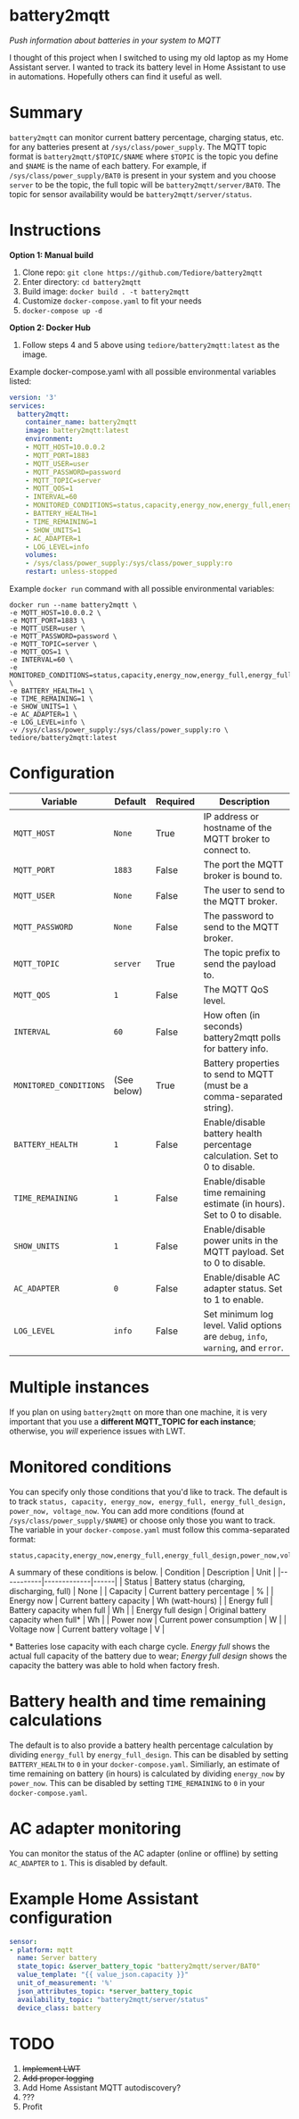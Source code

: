 # battery2mqtt
*Push information about batteries in your system to MQTT*

I thought of this project when I switched to using my old laptop as my Home Assistant server. I wanted to track its battery level in Home Assistant to use in automations. Hopefully others can find it useful as well.

# Summary
`battery2mqtt` can monitor current battery percentage, charging status, etc. for any batteries present at `/sys/class/power_supply`. The MQTT topic format is `battery2mqtt/$TOPIC/$NAME` where `$TOPIC` is the topic you define and `$NAME` is the name of each battery. For example, if `/sys/class/power_supply/BAT0` is present in your system and you choose `server` to be the topic, the full topic will be `battery2mqtt/server/BAT0`. The topic for sensor availability would be `battery2mqtt/server/status`.

# Instructions

**Option 1: Manual build**
1. Clone repo: `git clone https://github.com/Tediore/battery2mqtt`
2. Enter directory: `cd battery2mqtt`
3. Build image: `docker build . -t battery2mqtt`
4. Customize `docker-compose.yaml` to fit your needs
5. `docker-compose up -d`

**Option 2: Docker Hub**
1. Follow steps 4 and 5 above using `tediore/battery2mqtt:latest` as the image.

Example docker-compose.yaml with all possible environmental variables listed:
```yaml
version: '3'
services:
  battery2mqtt:
    container_name: battery2mqtt
    image: battery2mqtt:latest
    environment:
    - MQTT_HOST=10.0.0.2
    - MQTT_PORT=1883
    - MQTT_USER=user
    - MQTT_PASSWORD=password
    - MQTT_TOPIC=server
    - MQTT_QOS=1
    - INTERVAL=60
    - MONITORED_CONDITIONS=status,capacity,energy_now,energy_full,energy_full_design,power_now,voltage_now
    - BATTERY_HEALTH=1
    - TIME_REMAINING=1
    - SHOW_UNITS=1
    - AC_ADAPTER=1
    - LOG_LEVEL=info
    volumes:
    - /sys/class/power_supply:/sys/class/power_supply:ro
    restart: unless-stopped
```

Example `docker run` command with all possible environmental variables:
```
docker run --name battery2mqtt \
-e MQTT_HOST=10.0.0.2 \
-e MQTT_PORT=1883 \
-e MQTT_USER=user \
-e MQTT_PASSWORD=password \
-e MQTT_TOPIC=server \
-e MQTT_QOS=1 \
-e INTERVAL=60 \
-e MONITORED_CONDITIONS=status,capacity,energy_now,energy_full,energy_full_design,power_now,voltage_now \
-e BATTERY_HEALTH=1 \
-e TIME_REMAINING=1 \
-e SHOW_UNITS=1 \
-e AC_ADAPTER=1 \
-e LOG_LEVEL=info \
-v /sys/class/power_supply:/sys/class/power_supply:ro \
tediore/battery2mqtt:latest
```

# Configuration
| Variable | Default | Required | Description |
|----------|---------|----------|-------------|
| `MQTT_HOST` | `None` | True | IP address or hostname of the MQTT broker to connect to. |
| `MQTT_PORT` | `1883` | False | The port the MQTT broker is bound to. |
| `MQTT_USER` | `None` | False | The user to send to the MQTT broker. |
| `MQTT_PASSWORD` | `None` | False | The password to send to the MQTT broker. |
| `MQTT_TOPIC` | `server` | True | The topic prefix to send the payload to. |
| `MQTT_QOS` | `1` | False | The MQTT QoS level. |
| `INTERVAL` | `60` | False | How often (in seconds) battery2mqtt polls for battery info. |
| `MONITORED_CONDITIONS` | (See below) | True | Battery properties to send to MQTT (must be a comma-separated string). |
| `BATTERY_HEALTH` | `1` | False | Enable/disable battery health percentage calculation. Set to 0 to disable. |
| `TIME_REMAINING` | `1` | False | Enable/disable time remaining estimate (in hours). Set to 0 to disable. |
| `SHOW_UNITS` | `1` | False | Enable/disable power units in the MQTT payload. Set to 0 to disable. |
| `AC_ADAPTER` | `0` | False | Enable/disable AC adapter status. Set to 1 to enable. |
| `LOG_LEVEL` | `info` | False | Set minimum log level. Valid options are `debug`, `info`, `warning`, and `error`. |

# Multiple instances
If you plan on using `battery2mqtt` on more than one machine, it is very important that you use a **different MQTT_TOPIC for each instance**; otherwise, you _will_ experience issues with LWT.

# Monitored conditions
You can specify only those conditions that you'd like to track. The default is to track `status, capacity, energy_now, energy_full, energy_full_design, power_now, voltage_now`. You can add more conditions (found at `/sys/class/power_supply/$NAME`) or choose only those you want to track. The variable in your `docker-compose.yaml` must follow this comma-separated format:

```
status,capacity,energy_now,energy_full,energy_full_design,power_now,voltage_now
```
A summary of these conditions is below.
| Condition | Description | Unit |
|-----------|-------------|------|
| Status | Battery status (charging, discharging, full) | None |
| Capacity | Current battery percentage | % |
| Energy now | Current battery capacity | Wh (watt-hours) |
| Energy full | Battery capacity when full | Wh |
| Energy full design | Original battery capacity when full* | Wh |
| Power now | Current power consumption | W |
| Voltage now | Current battery voltage | V |

\* Batteries lose capacity with each charge cycle. *Energy full* shows the actual full capacity of the battery due to wear; *Energy full design* shows the capacity the battery was able to hold when factory fresh.

# Battery health and time remaining calculations
The default is to also provide a battery health percentage calculation by dividing `energy_full` by `energy_full_design`. This can be disabled by setting `BATTERY_HEALTH` to `0` in your `docker-compose.yaml`. 
Similiarly, an estimate of time remaining on battery (in hours) is calculated by dividing `energy_now` by `power_now`. This can be disabled by setting `TIME_REMAINING` to `0` in your `docker-compose.yaml`.

# AC adapter monitoring
You can monitor the status of the AC adapter (online or offline) by setting `AC_ADAPTER` to `1`. This is disabled by default.

# Example Home Assistant configuration
```yaml
sensor:
- platform: mqtt
  name: Server battery
  state_topic: &server_battery_topic "battery2mqtt/server/BAT0"
  value_template: "{{ value_json.capacity }}"
  unit_of_measurement: '%'
  json_attributes_topic: *server_battery_topic
  availability_topic: "battery2mqtt/server/status"
  device_class: battery
```

# TODO
1. ~~Implement LWT~~
2. ~~Add proper logging~~
3. Add Home Assistant MQTT autodiscovery?
4. ???
5. Profit
